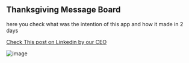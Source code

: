 ## Thanksgiving Message Board

here you check what was the intention of this app and how it made in 2 days 

[Check This post on Linkedin by our CEO](https://www.linkedin.com/feed/update/urn:li:activity:6738448847984566272?commentUrn=urn%3Ali%3Acomment%3A%28activity%3A6738448847984566272%2C6739212690029387776%29&dashCommentUrn=urn%3Ali%3Afsd_comment%3A%286739212690029387776%2Curn%3Ali%3Aactivity%3A6738448847984566272%29)

![image](https://github.com/user-attachments/assets/15ea5dd7-6824-4115-9578-e4c9c224ca99)

